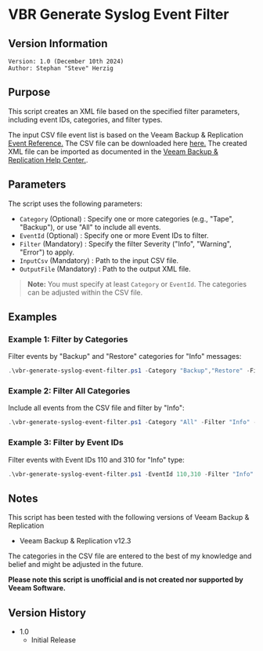 # VBR Generate Syslog Event Filter 

## Version Information
~~~~
Version: 1.0 (December 10th 2024)
Author: Stephan "Steve" Herzig
~~~~
## Purpose
This script creates an XML file based on the specified filter parameters, including event IDs, categories, and filter types.

The input CSV file event list is based on the Veeam Backup & Replication [Event Reference.](https://helpcenter.veeam.com/docs/backup/events/overview.html) The CSV file can be downloaded here
[here.](https://github.com/yetanothermightytool/powershell/blob/master/vbr/syslog/event-filter/event-id-list-dec24.csv) The created XML file can be imported as documented in the [Veeam Backup & Replication Help Center.](https://helpcenter.veeam.com/docs/backup/vsphere/syslog_servers_filtering_events.html#importing-event-ids).


## Parameters

The script uses the following parameters:

- `Category`   (Optional)  : Specify one or more categories (e.g., "Tape", "Backup"), or use "All" to include all events.
- `EventId`    (Optional)  : Specify one or more Event IDs to filter.
- `Filter`     (Mandatory) : Specify the filter Severity ("Info", "Warning", "Error") to apply.
- `InputCsv`   (Mandatory) : Path to the input CSV file.
- `OutputFile` (Mandatory) : Path to the output XML file.

> **Note:** You must specify at least `Category` or `EventId`. The categories can be adjusted within the CSV file.

## Examples

### Example 1: Filter by Categories
Filter events by "Backup" and "Restore" categories for "Info" messages:
```powershell
.\vbr-generate-syslog-event-filter.ps1 -Category "Backup","Restore" -Filter "Info" -InputCsv "events.csv" -OutputFile "output.xml"
```

### Example 2: Filter All Categories
Include all events from the CSV file and filter by "Info":
```powershell
.\vbr-generate-syslog-event-filter.ps1 -Category "All" -Filter "Info" -InputCsv "events.csv" -OutputFile "output.xml"
```

### Example 3: Filter by Event IDs
Filter events with Event IDs 110 and 310 for "Info" type:

```powershell
.\vbr-generate-syslog-event-filter.ps1 -EventId 110,310 -Filter "Info" -InputCsv "events.csv" -OutputFile "output.xml"
```

## Notes
This script has been tested with the following versions of Veeam Backup & Replication
- Veeam Backup & Replication v12.3

The categories in the CSV file are entered to the best of my knowledge and belief and might be adjusted in the future.

**Please note this script is unofficial and is not created nor supported by Veeam Software.**

## Version History
*  1.0
    * Initial Release	
